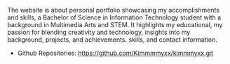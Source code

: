 The website is about personal portfolio showcasing my accomplishments and skills, a Bachelor of Science in Information Technology student with a background in Multimedia Arts and STEM. It highlights my educational, my passion for blending creativity and technology, insights into my background, projects, and achievements.  skills, and contact information.


- Github Repositories: https://github.com/Kimmmmyxx/kimmmyxx.git 


